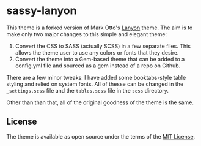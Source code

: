 # sassy-lanyon

This theme is a forked version of Mark Otto's [Lanyon](https://github.com/poole/lanyon) theme. The aim is to make only two major changes to this simple and elegant theme:

1. Convert the CSS to SASS (actually SCSS) in a few separate files. This allows the theme user to use any colors or fonts that they desire.
2. Convert the theme into a Gem-based theme that can be added to a config.yml file and sourced as a gem instead of a repo on Github.

There are a few minor tweaks: I have added some booktabs-style table styling and relied on system fonts. All of thesse can be changed in the ```_settings.scss``` file and the ```tables.scss``` file in the ```scss``` directory. 

Other than than that, all of the original goodness of the theme is the same.

## License

The theme is available as open source under the terms of the [MIT License](https://opensource.org/licenses/MIT).

